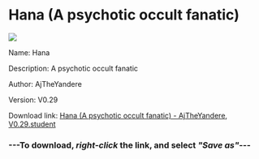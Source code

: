 # Hana (A psychotic occult fanatic)

<img src = "https://raw.githubusercontent.com/Arbiter1223/Daigaku-Gurashi-Custom-Students/master/Students/Files/Hana%20(A%20psychotic%20occult%20fanatic).png">

Name: Hana

Description: A psychotic occult fanatic

Author: AjTheYandere

Version: V0.29

Download link: <a href="https://raw.githubusercontent.com/Arbiter1223/Daigaku-Gurashi-Custom-Students/master/Students/Files/Hana%20(A%20psychotic%20occult%20fanatic)%20-%20AjTheYandere%2C%20V0.29.student">Hana (A psychotic occult fanatic) - AjTheYandere, V0.29.student</a>

### ---**To download, _right-click_ the link, and select _"Save as"_**---
